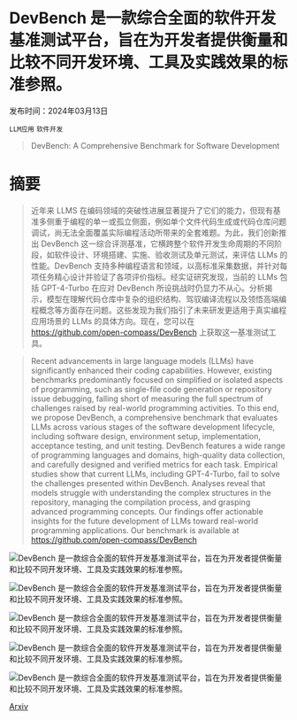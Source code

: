 # DevBench 是一款综合全面的软件开发基准测试平台，旨在为开发者提供衡量和比较不同开发环境、工具及实践效果的标准参照。

发布时间：2024年03月13日

`LLM应用` `软件开发`

> DevBench: A Comprehensive Benchmark for Software Development

# 摘要

> 近年来 LLMS 在编码领域的突破性进展显著提升了它们的能力，但现有基准多侧重于编程的单一或孤立侧面，例如单个文件代码生成或代码仓库问题调试，尚无法全面覆盖实际编程活动所带来的全套难题。为此，我们创新推出 DevBench 这一综合评测基准，它横跨整个软件开发生命周期的不同阶段，如软件设计、环境搭建、实施、验收测试及单元测试，来评估 LLMs 的性能。DevBench 支持多种编程语言和领域，以高标准采集数据，并针对每项任务精心设计并验证了各项评价指标。经实证研究发现，当前的 LLMs 包括 GPT-4-Turbo 在应对 DevBench 所设挑战时仍显力不从心。分析揭示，模型在理解代码仓库中复杂的组织结构、驾驭编译流程以及领悟高端编程概念等方面存在问题。这些发现为我们指引了未来研发更适用于真实编程应用场景的 LLMs 的具体方向。现在，您可以在 https://github.com/open-compass/DevBench 上获取这一基准测试工具。

> Recent advancements in large language models (LLMs) have significantly enhanced their coding capabilities. However, existing benchmarks predominantly focused on simplified or isolated aspects of programming, such as single-file code generation or repository issue debugging, falling short of measuring the full spectrum of challenges raised by real-world programming activities. To this end, we propose DevBench, a comprehensive benchmark that evaluates LLMs across various stages of the software development lifecycle, including software design, environment setup, implementation, acceptance testing, and unit testing. DevBench features a wide range of programming languages and domains, high-quality data collection, and carefully designed and verified metrics for each task. Empirical studies show that current LLMs, including GPT-4-Turbo, fail to solve the challenges presented within DevBench. Analyses reveal that models struggle with understanding the complex structures in the repository, managing the compilation process, and grasping advanced programming concepts. Our findings offer actionable insights for the future development of LLMs toward real-world programming applications. Our benchmark is available at https://github.com/open-compass/DevBench

![DevBench 是一款综合全面的软件开发基准测试平台，旨在为开发者提供衡量和比较不同开发环境、工具及实践效果的标准参照。](../../../paper_images/2403.08604/x1.png)

![DevBench 是一款综合全面的软件开发基准测试平台，旨在为开发者提供衡量和比较不同开发环境、工具及实践效果的标准参照。](../../../paper_images/2403.08604/x2.png)

![DevBench 是一款综合全面的软件开发基准测试平台，旨在为开发者提供衡量和比较不同开发环境、工具及实践效果的标准参照。](../../../paper_images/2403.08604/x3.png)

![DevBench 是一款综合全面的软件开发基准测试平台，旨在为开发者提供衡量和比较不同开发环境、工具及实践效果的标准参照。](../../../paper_images/2403.08604/x4.png)

![DevBench 是一款综合全面的软件开发基准测试平台，旨在为开发者提供衡量和比较不同开发环境、工具及实践效果的标准参照。](../../../paper_images/2403.08604/x8.png)

[Arxiv](https://arxiv.org/abs/2403.08604)